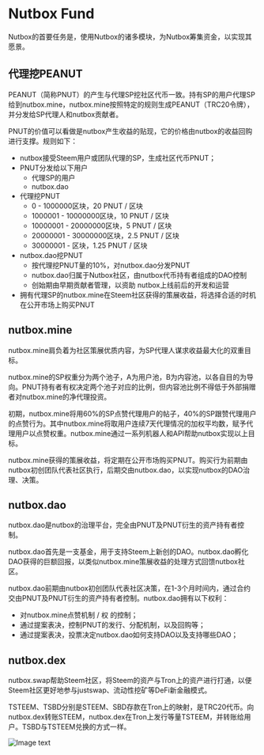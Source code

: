 # Nutbox Fund

Nutbox的首要任务是，使用Nutbox的诸多模块，为Nutbox筹集资金，以实现其愿景。

## 代理挖PEANUT

PEANUT（简称PNUT）的产生与代理SP挖社区代币一致。持有SP的用户代理SP给到nutbox.mine，nutbox.mine按照特定的规则生成PEANUT（TRC20令牌），并分发给SP代理人和nutbox贡献者。

PNUT的价值可以看做是nutbox产生收益的贴现，它的价格由nutbox的收益回购进行支撑。规则如下：

* nutbox接受Steem用户或团队代理的SP，生成社区代币PNUT；
* PNUT分发给以下用户
    * 代理SP的用户
    * nutbox.dao   
* 代理挖PNUT
    * 0 - 1000000区块，20 PNUT / 区块
    * 1000001 - 10000000区块，10 PNUT / 区块    
    * 10000001 - 20000000区块，5 PNUT / 区块  
    * 20000001 - 30000000区块，2.5 PNUT / 区块 
    * 30000001 - 区块，1.25 PNUT / 区块   
* nutbox.dao挖PNUT
    * 按代理挖PNUT量的10%，对nutbox.dao分发PNUT
    * nutbox.dao归属于Nutbox社区，由nutbox代币持有者组成的DAO控制
    * 创始期由早期贡献者管理，以资助 nutbox上线前后的开发和运营     
* 拥有代理SP的nutbox.mine在Steem社区获得的策展收益，将选择合适的时机在公开市场上购买PNUT

## nutbox.mine

nutbox.mine肩负着为社区策展优质内容，为SP代理人谋求收益最大化的双重目标。

nutbox.mine的SP权重分为两个池子，A为用户池，B为内容池，以各自目的为导向。PNUT持有者有权决定两个池子对应的比例，但内容池比例不得低于外部捐赠者对nutbox.mine的净代理投资。

初期，nutbox.mine将用60%的SP点赞代理用户的帖子，40%的SP跟赞代理用户的点赞行为。其中nutbox.mine将取用户连续7天代理情况的加权平均数，赋予代理用户以点赞权重。nutbox.mine通过一系列机器人和API帮助nutbox实现以上目标。

nutbox.mine获得的策展收益，将定期在公开市场购买PNUT。购买行为前期由nutbox初创团队代表社区执行，后期交由nutbox.dao，以实现nutbox的DAO治理、决策。

## nutbox.dao

nutbox.dao是nutbox的治理平台，完全由PNUT及PNUT衍生的资产持有者控制。

nutbox.dao首先是一支基金，用于支持Steem上新创的DAO。nutbox.dao孵化DAO获得的巨额回报，以类似nutbox.mine策展收益的处理方式回馈nutbox社区。

nutbox.dao前期由nutbox初创团队代表社区决策，在1-3个月时间内，通过合约交由PNUT及PNUT衍生的资产持有者控制。nutbox.dao拥有以下权利：

* 对nutbox.mine点赞机制 / 权 的控制；
* 通过提案表决，控制PNUT的发行、分配机制，以及回购等；
* 通过提案表决，投票决定nutbox.dao如何支持DAO以及支持哪些DAO；

## nutbox.dex

nutbox.swap帮助Steem社区，将Steem的资产与Tron上的资产进行打通，以便Steem社区更好地参与justswap、流动性挖矿等DeFi新金融模式。

TSTEEM、TSBD分别是STEEM、SBD存款在Tron上的映射，是TRC20代币。向nutbox.dex转账STEEM，nutbox.dex在Tron上发行等量TSTEEM，并转账给用户。TSBD与TSTEEM兑换的方式一样。

![Image text](http://wherein.mobi/wp-content/uploads/2020/10/tsteem-swap.png)
